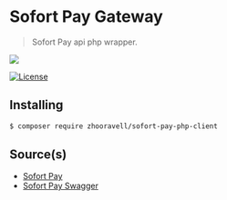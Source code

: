 Sofort Pay Gateway
=============================
> Sofort Pay api php wrapper.

![](https://manage.sofort-pay.com/images/logo.svg)

[![License][license-image]][license-link]

## Installing

``` sh
$ composer require zhooravell/sofort-pay-php-client
```

## Source(s)

* [Sofort Pay](https://sofort-pay.com/)
* [Sofort Pay Swagger](https://api.sofort-pay.com/api/v1/payments/swagger.json)

[license-link]: https://github.com/zhooravell/sofort-pay-php-client/blob/master/LICENSE
[license-image]: https://img.shields.io/dub/l/vibe-d.svg


